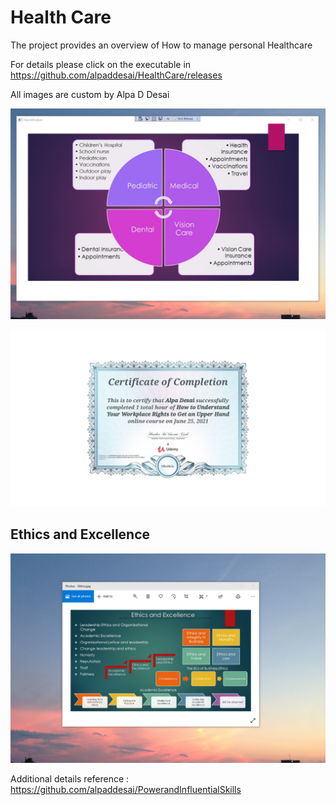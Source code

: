 # Health Care

The project provides an overview of How to manage personal Healthcare

For details please click on the executable in https://github.com/alpaddesai/HealthCare/releases

 All images are custom by Alpa D Desai

![image](Healthcare.png)

![image](HealthCare_certificate.jpg)

## Ethics and Excellence
![image](EthicsandExcellence.png)

Additional details reference : https://github.com/alpaddesai/PowerandInfluentialSkills

